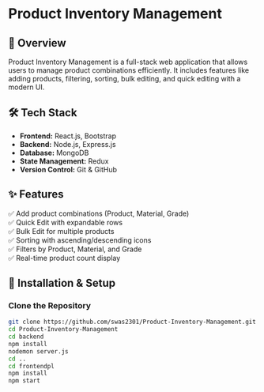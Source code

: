 # Product Inventory Management  

## 📌 Overview  
Product Inventory Management is a full-stack web application that allows users to manage product combinations efficiently. It includes features like adding products, filtering, sorting, bulk editing, and quick editing with a modern UI.

## 🛠 Tech Stack  
- **Frontend:** React.js, Bootstrap  
- **Backend:** Node.js, Express.js  
- **Database:** MongoDB  
- **State Management:** Redux  
- **Version Control:** Git & GitHub  

## ✨ Features  
✅ Add product combinations (Product, Material, Grade)  
✅ Quick Edit with expandable rows  
✅ Bulk Edit for multiple products  
✅ Sorting with ascending/descending icons  
✅ Filters by Product, Material, and Grade  
✅ Real-time product count display  

## 🚀 Installation & Setup  

### Clone the Repository  
```bash
git clone https://github.com/swas2301/Product-Inventory-Management.git
cd Product-Inventory-Management
cd backend
npm install
nodemon server.js
cd ..
cd frontendpl
npm install
npm start




